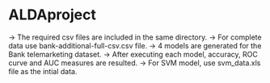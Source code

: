 # ALDAproject
-> The required csv files are included in the same directory.
-> For complete data use bank-additional-full-csv.csv file.
-> 4 models are generated for the Bank telemarketing dataset.
-> After executing each model, accuracy, ROC curve and AUC measures are resulted.
-> For SVM model, use svm_data.xls file as the intial data.
